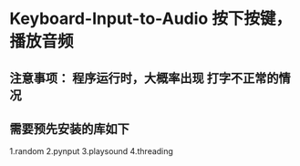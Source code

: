 # Keyboard-Input-to-Audio  按下按键，播放音频

## 注意事项： 程序运行时，大概率出现 打字不正常的情况
## 需要预先安装的库如下
1.random
2.pynput
3.playsound
4.threading
